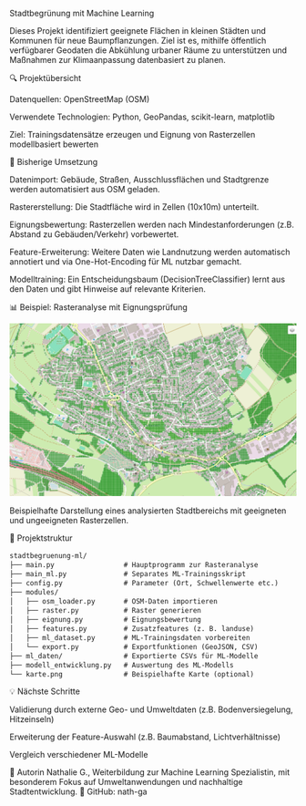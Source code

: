 Stadtbegrünung mit Machine Learning

Dieses Projekt identifiziert geeignete Flächen in kleinen Städten und Kommunen für neue Baumpflanzungen. Ziel ist es, mithilfe öffentlich verfügbarer Geodaten die Abkühlung urbaner Räume zu unterstützen und Maßnahmen zur Klimaanpassung datenbasiert zu planen.

🔍 Projektübersicht

Datenquellen: OpenStreetMap (OSM)

Verwendete Technologien: Python, GeoPandas, scikit-learn, matplotlib

Ziel: Trainingsdatensätze erzeugen und Eignung von Rasterzellen modellbasiert bewerten

🧱 Bisherige Umsetzung

Datenimport: Gebäude, Straßen, Ausschlussflächen und Stadtgrenze werden automatisiert aus OSM geladen.

Rastererstellung: Die Stadtfläche wird in Zellen (10x10m) unterteilt.

Eignungsbewertung: Rasterzellen werden nach Mindestanforderungen (z.B. Abstand zu Gebäuden/Verkehr) vorbewertet.

Feature-Erweiterung: Weitere Daten wie Landnutzung werden automatisch annotiert und via One-Hot-Encoding für ML nutzbar gemacht.

Modelltraining: Ein Entscheidungsbaum (DecisionTreeClassifier) lernt aus den Daten und gibt Hinweise auf relevante Kriterien.

📊 Beispiel: Rasteranalyse mit Eignungsprüfung

<p align="center">
  <img src="karte.png" alt="Rasteranalyse Beispiel" width="600" />
</p>

Beispielhafte Darstellung eines analysierten Stadtbereichs mit geeigneten und ungeeigneten Rasterzellen.

📁 Projektstruktur
```text
stadtbegruenung-ml/
├── main.py                 # Hauptprogramm zur Rasteranalyse
├── main_ml.py              # Separates ML-Trainingsskript
├── config.py               # Parameter (Ort, Schwellenwerte etc.)
├── modules/
│   ├── osm_loader.py       # OSM-Daten importieren
│   ├── raster.py           # Raster generieren
│   ├── eignung.py          # Eignungsbewertung
│   ├── features.py         # Zusatzfeatures (z. B. landuse)
│   ├── ml_dataset.py       # ML-Trainingsdaten vorbereiten
│   └── export.py           # Exportfunktionen (GeoJSON, CSV)
├── ml_daten/               # Exportierte CSVs für ML-Modelle
├── modell_entwicklung.py   # Auswertung des ML-Modells
└── karte.png               # Beispielhafte Karte (optional)
```

💡 Nächste Schritte

Validierung durch externe Geo- und Umweltdaten (z.B. Bodenversiegelung, Hitzeinseln)

Erweiterung der Feature-Auswahl (z.B. Baumabstand, Lichtverhältnisse)

Vergleich verschiedener ML-Modelle

👤 Autorin
Nathalie G., Weiterbildung zur Machine Learning Spezialistin, mit besonderem Fokus auf Umweltanwendungen und nachhaltige Stadtentwicklung.
📧 GitHub: nath-ga



